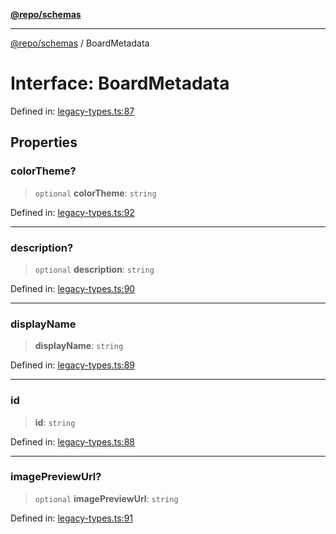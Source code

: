 [**@repo/schemas**](../README.md)

***

[@repo/schemas](../README.md) / BoardMetadata

# Interface: BoardMetadata

Defined in: [legacy-types.ts:87](https://github.com/alexqguo/drinking-board-game-v3/blob/fc5adf9b53e666003d4a7f6c500cdc49fb9dbd39/packages/schemas/src/legacy-types.ts#L87)

## Properties

### colorTheme?

> `optional` **colorTheme**: `string`

Defined in: [legacy-types.ts:92](https://github.com/alexqguo/drinking-board-game-v3/blob/fc5adf9b53e666003d4a7f6c500cdc49fb9dbd39/packages/schemas/src/legacy-types.ts#L92)

***

### description?

> `optional` **description**: `string`

Defined in: [legacy-types.ts:90](https://github.com/alexqguo/drinking-board-game-v3/blob/fc5adf9b53e666003d4a7f6c500cdc49fb9dbd39/packages/schemas/src/legacy-types.ts#L90)

***

### displayName

> **displayName**: `string`

Defined in: [legacy-types.ts:89](https://github.com/alexqguo/drinking-board-game-v3/blob/fc5adf9b53e666003d4a7f6c500cdc49fb9dbd39/packages/schemas/src/legacy-types.ts#L89)

***

### id

> **id**: `string`

Defined in: [legacy-types.ts:88](https://github.com/alexqguo/drinking-board-game-v3/blob/fc5adf9b53e666003d4a7f6c500cdc49fb9dbd39/packages/schemas/src/legacy-types.ts#L88)

***

### imagePreviewUrl?

> `optional` **imagePreviewUrl**: `string`

Defined in: [legacy-types.ts:91](https://github.com/alexqguo/drinking-board-game-v3/blob/fc5adf9b53e666003d4a7f6c500cdc49fb9dbd39/packages/schemas/src/legacy-types.ts#L91)
